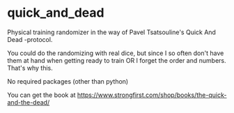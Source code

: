 # quick_and_dead
Physical training randomizer in the way of Pavel Tsatsouline's Quick And Dead -protocol.

You could do the randomizing with real dice, but since I so often don't have them at hand when getting ready to train OR I forget the order and numbers. That's why this.

No required packages (other than python)

You can get the book at https://www.strongfirst.com/shop/books/the-quick-and-the-dead/

